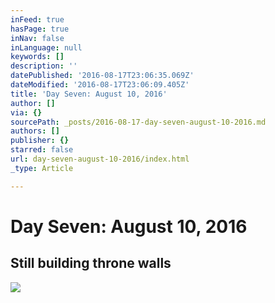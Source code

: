 ```yaml
---
inFeed: true
hasPage: true
inNav: false
inLanguage: null
keywords: []
description: ''
datePublished: '2016-08-17T23:06:35.069Z'
dateModified: '2016-08-17T23:06:09.405Z'
title: 'Day Seven: August 10, 2016'
author: []
via: {}
sourcePath: _posts/2016-08-17-day-seven-august-10-2016.md
authors: []
publisher: {}
starred: false
url: day-seven-august-10-2016/index.html
_type: Article

---
```

# Day Seven: August 10, 2016

## Still building throne walls
![](https://the-grid-user-content.s3-us-west-2.amazonaws.com/bb4b5303-6856-42af-857e-4b5cc681ef84.jpg)